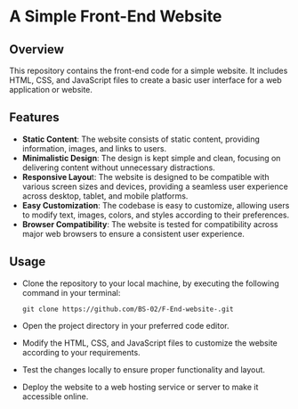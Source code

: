 # A Simple Front-End Website

## Overview
This repository contains the front-end code for a simple website. It includes HTML, CSS, and JavaScript files to create a basic user interface for a web application or website.

## Features
* **Static Content**: The website consists of static content, providing information, images, and links to users.
* **Minimalistic Design**: The design is kept simple and clean, focusing on delivering content without unnecessary distractions.
* **Responsive Layou**t: The website is designed to be compatible with various screen sizes and devices, providing a seamless user experience across desktop, tablet, and mobile platforms.
* **Easy Customization**: The codebase is easy to customize, allowing users to modify text, images, colors, and styles according to their preferences.
* **Browser Compatibility**: The website is tested for compatibility across major web browsers to ensure a consistent user experience.

## Usage
* Clone the repository to your local machine, by executing the following command in your terminal:
  
      git clone https://github.com/BS-02/F-End-website-.git
* Open the project directory in your preferred code editor.
* Modify the HTML, CSS, and JavaScript files to customize the website according to your requirements.
* Test the changes locally to ensure proper functionality and layout.
* Deploy the website to a web hosting service or server to make it accessible online.
